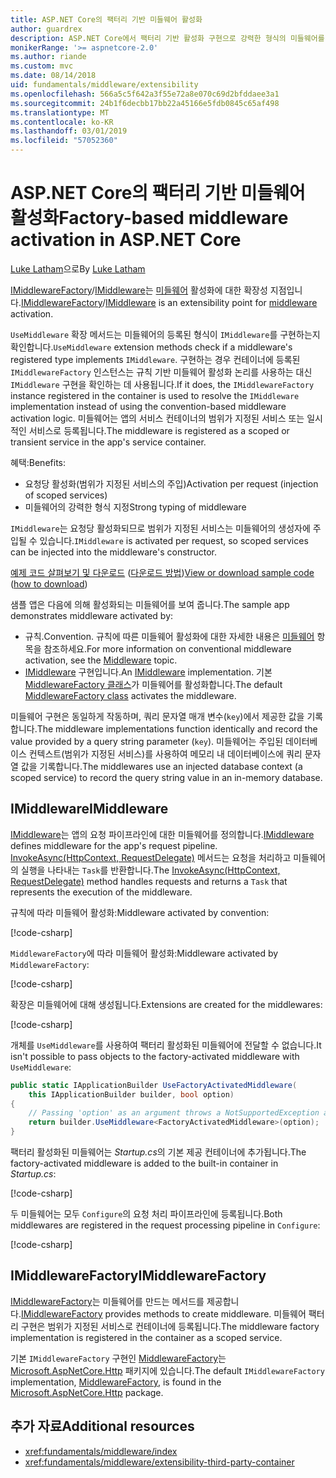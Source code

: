 ```yaml
---
title: ASP.NET Core의 팩터리 기반 미들웨어 활성화
author: guardrex
description: ASP.NET Core에서 팩터리 기반 활성화 구현으로 강력한 형식의 미들웨어를 사용하는 방법을 알아봅니다.
monikerRange: '>= aspnetcore-2.0'
ms.author: riande
ms.custom: mvc
ms.date: 08/14/2018
uid: fundamentals/middleware/extensibility
ms.openlocfilehash: 566a5c5f642a3f55e72a8e070c69d2bfddaee3a1
ms.sourcegitcommit: 24b1f6decbb17bb22a45166e5fdb0845c65af498
ms.translationtype: MT
ms.contentlocale: ko-KR
ms.lasthandoff: 03/01/2019
ms.locfileid: "57052360"
---
```

# <a name="factory-based-middleware-activation-in-aspnet-core"></a><span data-ttu-id="d4615-103">ASP.NET Core의 팩터리 기반 미들웨어 활성화</span><span class="sxs-lookup"><span data-stu-id="d4615-103">Factory-based middleware activation in ASP.NET Core</span></span>

<span data-ttu-id="d4615-104">[Luke Latham](https://github.com/guardrex)으로</span><span class="sxs-lookup"><span data-stu-id="d4615-104">By [Luke Latham](https://github.com/guardrex)</span></span>

<span data-ttu-id="d4615-105">[IMiddlewareFactory](/dotnet/api/microsoft.aspnetcore.http.imiddlewarefactory)/[IMiddleware](/dotnet/api/microsoft.aspnetcore.http.imiddleware)는 [미들웨어](xref:fundamentals/middleware/index) 활성화에 대한 확장성 지점입니다.</span><span class="sxs-lookup"><span data-stu-id="d4615-105">[IMiddlewareFactory](/dotnet/api/microsoft.aspnetcore.http.imiddlewarefactory)/[IMiddleware](/dotnet/api/microsoft.aspnetcore.http.imiddleware) is an extensibility point for [middleware](xref:fundamentals/middleware/index) activation.</span></span>

<span data-ttu-id="d4615-106">`UseMiddleware` 확장 메서드는 미들웨어의 등록된 형식이 `IMiddleware`를 구현하는지 확인합니다.</span><span class="sxs-lookup"><span data-stu-id="d4615-106">`UseMiddleware` extension methods check if a middleware's registered type implements `IMiddleware`.</span></span> <span data-ttu-id="d4615-107">구현하는 경우 컨테이너에 등록된 `IMiddlewareFactory` 인스턴스는 규칙 기반 미들웨어 활성화 논리를 사용하는 대신 `IMiddleware` 구현을 확인하는 데 사용됩니다.</span><span class="sxs-lookup"><span data-stu-id="d4615-107">If it does, the `IMiddlewareFactory` instance registered in the container is used to resolve the `IMiddleware` implementation instead of using the convention-based middleware activation logic.</span></span> <span data-ttu-id="d4615-108">미들웨어는 앱의 서비스 컨테이너의 범위가 지정된 서비스 또는 일시적인 서비스로 등록됩니다.</span><span class="sxs-lookup"><span data-stu-id="d4615-108">The middleware is registered as a scoped or transient service in the app's service container.</span></span>

<span data-ttu-id="d4615-109">혜택:</span><span class="sxs-lookup"><span data-stu-id="d4615-109">Benefits:</span></span>

* <span data-ttu-id="d4615-110">요청당 활성화(범위가 지정된 서비스의 주입)</span><span class="sxs-lookup"><span data-stu-id="d4615-110">Activation per request (injection of scoped services)</span></span>
* <span data-ttu-id="d4615-111">미들웨어의 강력한 형식 지정</span><span class="sxs-lookup"><span data-stu-id="d4615-111">Strong typing of middleware</span></span>

<span data-ttu-id="d4615-112">`IMiddleware`는 요청당 활성화되므로 범위가 지정된 서비스는 미들웨어의 생성자에 주입될 수 있습니다.</span><span class="sxs-lookup"><span data-stu-id="d4615-112">`IMiddleware` is activated per request, so scoped services can be injected into the middleware's constructor.</span></span>

<span data-ttu-id="d4615-113">[예제 코드 살펴보기 및 다운로드](https://github.com/aspnet/Docs/tree/master/aspnetcore/fundamentals/middleware/extensibility/sample) ([다운로드 방법](xref:index#how-to-download-a-sample))</span><span class="sxs-lookup"><span data-stu-id="d4615-113">[View or download sample code](https://github.com/aspnet/Docs/tree/master/aspnetcore/fundamentals/middleware/extensibility/sample) ([how to download](xref:index#how-to-download-a-sample))</span></span>

<span data-ttu-id="d4615-114">샘플 앱은 다음에 의해 활성화되는 미들웨어를 보여 줍니다.</span><span class="sxs-lookup"><span data-stu-id="d4615-114">The sample app demonstrates middleware activated by:</span></span>

* <span data-ttu-id="d4615-115">규칙.</span><span class="sxs-lookup"><span data-stu-id="d4615-115">Convention.</span></span> <span data-ttu-id="d4615-116">규칙에 따른 미들웨어 활성화에 대한 자세한 내용은 [미들웨어](xref:fundamentals/middleware/index) 항목을 참조하세요.</span><span class="sxs-lookup"><span data-stu-id="d4615-116">For more information on conventional middleware activation, see the [Middleware](xref:fundamentals/middleware/index) topic.</span></span>
* <span data-ttu-id="d4615-117">[IMiddleware](/dotnet/api/microsoft.aspnetcore.http.imiddleware) 구현입니다.</span><span class="sxs-lookup"><span data-stu-id="d4615-117">An [IMiddleware](/dotnet/api/microsoft.aspnetcore.http.imiddleware) implementation.</span></span> <span data-ttu-id="d4615-118">기본 [MiddlewareFactory 클래스](/dotnet/api/microsoft.aspnetcore.http.middlewarefactory)가 미들웨어를 활성화합니다.</span><span class="sxs-lookup"><span data-stu-id="d4615-118">The default [MiddlewareFactory class](/dotnet/api/microsoft.aspnetcore.http.middlewarefactory) activates the middleware.</span></span>

<span data-ttu-id="d4615-119">미들웨어 구현은 동일하게 작동하며, 쿼리 문자열 매개 변수(`key`)에서 제공한 값을 기록합니다.</span><span class="sxs-lookup"><span data-stu-id="d4615-119">The middleware implementations function identically and record the value provided by a query string parameter (`key`).</span></span> <span data-ttu-id="d4615-120">미들웨어는 주입된 데이터베이스 컨텍스트(범위가 지정된 서비스)를 사용하여 메모리 내 데이터베이스에 쿼리 문자열 값을 기록합니다.</span><span class="sxs-lookup"><span data-stu-id="d4615-120">The middlewares use an injected database context (a scoped service) to record the query string value in an in-memory database.</span></span>

## <a name="imiddleware"></a><span data-ttu-id="d4615-121">IMiddleware</span><span class="sxs-lookup"><span data-stu-id="d4615-121">IMiddleware</span></span>

<span data-ttu-id="d4615-122">[IMiddleware](/dotnet/api/microsoft.aspnetcore.http.imiddleware)는 앱의 요청 파이프라인에 대한 미들웨어를 정의합니다.</span><span class="sxs-lookup"><span data-stu-id="d4615-122">[IMiddleware](/dotnet/api/microsoft.aspnetcore.http.imiddleware) defines middleware for the app's request pipeline.</span></span> <span data-ttu-id="d4615-123">[InvokeAsync(HttpContext, RequestDelegate)](/dotnet/api/microsoft.aspnetcore.http.imiddleware.invokeasync#Microsoft_AspNetCore_Http_IMiddleware_InvokeAsync_Microsoft_AspNetCore_Http_HttpContext_Microsoft_AspNetCore_Http_RequestDelegate_) 메서드는 요청을 처리하고 미들웨어의 실행을 나타내는 `Task`를 반환합니다.</span><span class="sxs-lookup"><span data-stu-id="d4615-123">The [InvokeAsync(HttpContext, RequestDelegate)](/dotnet/api/microsoft.aspnetcore.http.imiddleware.invokeasync#Microsoft_AspNetCore_Http_IMiddleware_InvokeAsync_Microsoft_AspNetCore_Http_HttpContext_Microsoft_AspNetCore_Http_RequestDelegate_) method handles requests and returns a `Task` that represents the execution of the middleware.</span></span>

<span data-ttu-id="d4615-124">규칙에 따라 미들웨어 활성화:</span><span class="sxs-lookup"><span data-stu-id="d4615-124">Middleware activated by convention:</span></span>

[!code-csharp[](extensibility/sample/Middleware/ConventionalMiddleware.cs?name=snippet1)]

<span data-ttu-id="d4615-125">`MiddlewareFactory`에 따라 미들웨어 활성화:</span><span class="sxs-lookup"><span data-stu-id="d4615-125">Middleware activated by `MiddlewareFactory`:</span></span>

[!code-csharp[](extensibility/sample/Middleware/FactoryActivatedMiddleware.cs?name=snippet1)]

<span data-ttu-id="d4615-126">확장은 미들웨어에 대해 생성됩니다.</span><span class="sxs-lookup"><span data-stu-id="d4615-126">Extensions are created for the middlewares:</span></span>

[!code-csharp[](extensibility/sample/Middleware/MiddlewareExtensions.cs?name=snippet1)]

<span data-ttu-id="d4615-127">개체를 `UseMiddleware`를 사용하여 팩터리 활성화된 미들웨어에 전달할 수 없습니다.</span><span class="sxs-lookup"><span data-stu-id="d4615-127">It isn't possible to pass objects to the factory-activated middleware with `UseMiddleware`:</span></span>

```csharp
public static IApplicationBuilder UseFactoryActivatedMiddleware(
    this IApplicationBuilder builder, bool option)
{
    // Passing 'option' as an argument throws a NotSupportedException at runtime.
    return builder.UseMiddleware<FactoryActivatedMiddleware>(option);
}
```

<span data-ttu-id="d4615-128">팩터리 활성화된 미들웨어는 *Startup.cs*의 기본 제공 컨테이너에 추가됩니다.</span><span class="sxs-lookup"><span data-stu-id="d4615-128">The factory-activated middleware is added to the built-in container in *Startup.cs*:</span></span>

[!code-csharp[](extensibility/sample/Startup.cs?name=snippet1&highlight=12)]

<span data-ttu-id="d4615-129">두 미들웨어는 모두 `Configure`의 요청 처리 파이프라인에 등록됩니다.</span><span class="sxs-lookup"><span data-stu-id="d4615-129">Both middlewares are registered in the request processing pipeline in `Configure`:</span></span>

[!code-csharp[](extensibility/sample/Startup.cs?name=snippet2&highlight=14-15)]

## <a name="imiddlewarefactory"></a><span data-ttu-id="d4615-130">IMiddlewareFactory</span><span class="sxs-lookup"><span data-stu-id="d4615-130">IMiddlewareFactory</span></span>

<span data-ttu-id="d4615-131">[IMiddlewareFactory](/dotnet/api/microsoft.aspnetcore.http.imiddlewarefactory)는 미들웨어를 만드는 메서드를 제공합니다.</span><span class="sxs-lookup"><span data-stu-id="d4615-131">[IMiddlewareFactory](/dotnet/api/microsoft.aspnetcore.http.imiddlewarefactory) provides methods to create middleware.</span></span> <span data-ttu-id="d4615-132">미들웨어 팩터리 구현은 범위가 지정된 서비스로 컨테이너에 등록됩니다.</span><span class="sxs-lookup"><span data-stu-id="d4615-132">The middleware factory implementation is registered in the container as a scoped service.</span></span>

<span data-ttu-id="d4615-133">기본 `IMiddlewareFactory` 구현인 [MiddlewareFactory](/dotnet/api/microsoft.aspnetcore.http.middlewarefactory)는 [Microsoft.AspNetCore.Http](https://www.nuget.org/packages/Microsoft.AspNetCore.Http/) 패키지에 있습니다.</span><span class="sxs-lookup"><span data-stu-id="d4615-133">The default `IMiddlewareFactory` implementation, [MiddlewareFactory](/dotnet/api/microsoft.aspnetcore.http.middlewarefactory), is found in the [Microsoft.AspNetCore.Http](https://www.nuget.org/packages/Microsoft.AspNetCore.Http/) package.</span></span>

## <a name="additional-resources"></a><span data-ttu-id="d4615-134">추가 자료</span><span class="sxs-lookup"><span data-stu-id="d4615-134">Additional resources</span></span>

* <xref:fundamentals/middleware/index>
* <xref:fundamentals/middleware/extensibility-third-party-container>
